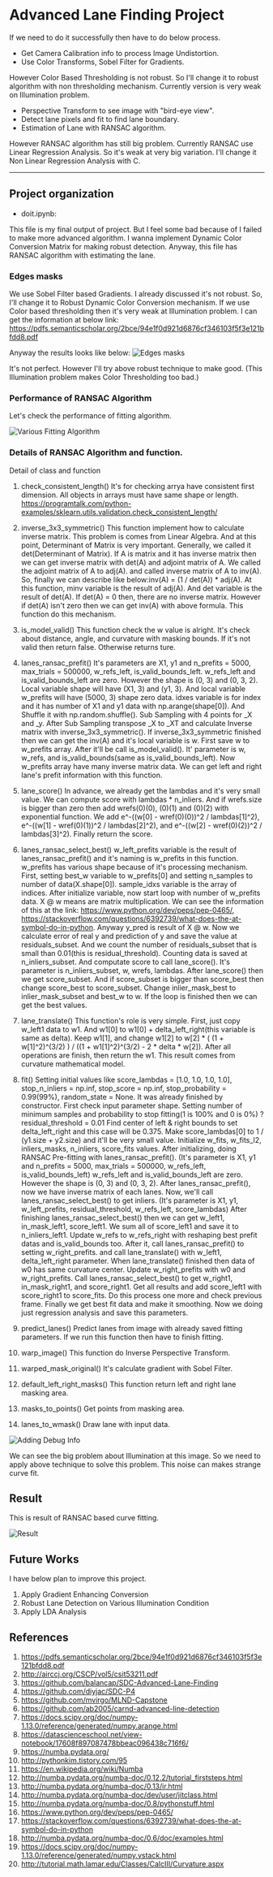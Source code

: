 # Advanced Lane Finding Project

If we need to do it successfully then have to do below process.

* Get Camera Calibration info to process Image Undistortion.
* Use Color Transforms, Sobel Filter for Gradients.

However Color Based Thresholding is not robust.
So I'll change it to robust algorithm with non thresholding mechanism.
Currently version is very weak on Illumination problem.

* Perspective Transform to see image with "bird-eye view".
* Detect lane pixels and fit to find lane boundary.
* Estimation of Lane with RANSAC algorithm.

However RANSAC algorithm has still big problem.
Currently RANSAC use Linear Regression Analysis.
So it's weak at very big variation.
I'll change it Non Linear Regression Analysis with C.

---

## Project organization

* doit.ipynb:

This file is my final output of project.
But I feel some bad because of I failed to make more advanced algorithm.
I wanna implement Dynamic Color Conversion Matrix for making robust detection.
Anyway, this file has RANSAC algorithm with estimating the lane.

### Edges masks

We use Sobel Filter based Gradients.
I already discussed it's not robust.
So, I'll change it to Robust Dynamic Color Conversion mechanism.
If we use Color based thresholding then it's very weak at Illumination problem.
I can get the information at below link:
https://pdfs.semanticscholar.org/2bce/94e1f0d921d6876cf346103f5f3e121bfdd8.pdf

Anyway the results looks like below:
![](pic_data/edge_mask.png "Edges masks")

It's not perfect.
However I'll try above robust technique to make good.
(This Illumination problem makes Color Thresholding too bad.)

### Performance of RANSAC Algorithm

Let's check the performance of fitting algorithm.

![](pic_data/ransac.png "Various Fitting Algorithm")

### Details of RANSAC Algorithm and function.

Detail of class and function

1. check_consistent_length()
It's for checking arrya have consistent first dimension.
All objects in arrays must have same shape or length.
https://programtalk.com/python-examples/sklearn.utils.validation.check_consistent_length/

2. inverse_3x3_symmetric()
This function implement how to calculate inverse matrix.
This problem is comes from Linear Algebra.
And at this point, Determinant of Matrix is very important.
Generally, we called it det(Determinant of Matrix).
If A is matrix and it has inverse matrix then we can get inverse matrix with det(A) and adjoint matrix of A.
We called the adjoint matrix of A to adj(A).
and called inverse matrix of A to inv(A).
So, finally we can describe like below:inv(A) = (1 / det(A)) * adj(A).
At this function, minv variable is the result of adj(A).
And det variable is the result of det(A).
If det(A) = 0 then, there are no inverse matrix.
However if det(A) isn't zero then we can get inv(A) with above formula.
This function do this mechanism.

3. is_model_valid()
This function check the w value is alright.
It's check about distance, angle, and curvature with masking bounds.
If it's not valid then return false.
Otherwise returns ture.

4. lanes_ransac_prefit()
It's parameters are X1, y1 and n_prefits = 5000, max_trials = 500000, w_refs_left, is_valid_bounds_left.
w_refs_left and is_valid_bounds_left are zero.
However the shape is (0, 3) and (0, 3, 2).
Local variable shape will have (X1, 3) and (y1, 3).
And local variable w_prefits will have (5000, 3) shape zero data.
idxes variable is for index and it has number of X1 and y1 data with np.arange(shape[0]).
And Shuffle it with np.random.shuffle().
Sub Sampling with 4 points for _X and _y.
After Sub Sampling transpose _X to _XT and calculate Inverse matrix with inverse_3x3_symmetric().
If inverse_3x3_symmetric finished then we can get the inv(A) and it's local variable is w.
First save w to w_prefits array.
After it'll be call is_model_valid().
It' parameter is w, w_refs, and is_valid_bounds(same as is_valid_bounds_left).
Now w_prefits array have many inverse matrix data.
We can get left and right lane's prefit information with this function.

5. lane_score()
In advance, we already get the lambdas and it's very small value.
We can compute score with lambdas * n_inliers.
And if wrefs.size is bigger than zero then add wrefs(0)(0), (0)(1) and (0)(2) with exponential function.
We add e^-((w[0] - wref(0)(0))^2 / lambdas[1]^2), e^-((w[1] - wref(0)(1))^2 / lambdas[2]^2), and e^-((w[2] - wref(0)(2))^2 / lambdas[3]^2).
Finally return the score.

6. lanes_ransac_select_best()
w_left_prefits variable is the result of lanes_ransac_prefit() and it's naming is w_prefits in this function.
w_prefits has various shape because of it's processing mechanism.
First, setting best_w variable to w_prefits[0] and setting n_samples to number of data(X.shape[0]).
sample_idxs variable is the array of indices.
After initialize variable, now start loop with number of w_prefits data.
X @ w means are matrix multiplication.
We can see the information of this at the link: https://www.python.org/dev/peps/pep-0465/, https://stackoverflow.com/questions/6392739/what-does-the-at-symbol-do-in-python.
Anyway y_pred is result of X @ w.
Now we calculate error of real y and prediction of y and save the value at residuals_subset.
And we count the number of residuals_subset that is small than 0.01(this is residual_threshold).
Counting data is saved at n_inliers_subset.
And computate score to call lane_score().
It's parameter is n_inliers_subset, w, wrefs, lambdas.
After lane_score() then we get score_subset.
And if score_subset is bigger than score_best then change score_best to score_subset.
Change inlier_mask_best to inlier_mask_subset and best_w to w.
If the loop is finished then we can get the best values.

7. lane_translate()
This function's role is very simple.
First, just copy w_left1 data to w1.
And w1[0] to w1[0] + delta_left_right(this variable is same as delta).
Keep w1[1], and change w1[2] to w[2] * ( (1 + w[1]^2)^(3/2) ) / ((1 + w1[1]^2)^(3/2) - 2 * delta * w[2]).
After all operations are finish, then return the w1.
This result comes from curvature mathematical model.

8. fit()
Setting initial values like score_lambdas = [1.0, 1.0, 1.0, 1.0], stop_n_inliers = np.inf,
stop_score = np.inf, stop_probability = 0.99(99%), random_state = None.
It was already finished by constructor.
First check input parameter shape.
Setting number of minimum samples and probability to stop fitting(1 is 100% and 0 is 0%)
? residual_threshold = 0.01
Find center of left & right bounds to set delta_left_right and this case will be 0.375.
Make score_lambdas[0] to 1 / (y1.size + y2.size) and it'll be very small value.
Initialize w_fits, w_fits_l2, inliers_masks, n_inliers, score_fits values.
After initializing, doing RANSAC Pre-fitting with lanes_ransac_prefit().
(It's parameter is X1, y1 and n_prefits = 5000, max_trials = 500000, w_refs_left, is_valid_bounds_left)
w_refs_left and is_valid_bounds_left are zero.
However the shape is (0, 3) and (0, 3, 2).
After lanes_ransac_prefit(), now we have inverse matrix of each lanes.
Now, we'll call lanes_ransac_select_best() to get inliers.
(It's parameter is X1, y1, w_left_prefits, residual_threshold, w_refs_left, score_lambdas)
After finishing lanes_ransac_select_best() then we can get w_left1, in_mask_left1, score_left1.
We sum all of score_left1 and save it to n_inliers_left1.
Update w_refs to w_refs_right with reshaping best prefit datas and is_valid_bounds too.
After it, call lanes_ransac_prefit() to setting w_right_prefits.
and call lane_translate() with w_left1, delta_left_right parameter.
When lane_translate() finished then data of w0 has same curvature center.
Update w_right_prefits with w0 and w_right_prefits.
Call lanes_ransac_select_best() to get w_right1, in_mask_right1, and score_right1.
Get all results and add score_left1 with score_right1 to score_fits.
Do this process one more and check previous frame.
Finally we get best fit data and make it smoothing.
Now we doing just regression analysis and save this parameters.

9. predict_lanes()
Predict lanes from image with already saved fitting parameters.
If we run this function then have to finish fitting.

10. warp_image()
This function do Inverse Perspective Transform.

11. warped_mask_original()
It's calculate gradient with Sobel Filter.

12. default_left_right_masks()
This function return left and right lane masking area.

13. masks_to_points()
Get points from masking area.

14. lanes_to_wmask()
Draw lane with input data.

![](pic_data/ransac_result.png "Adding Debug Info")

We can see the big problem about Illumination at this image.
So we need to apply above technique to solve this problem.
This noise can makes strange curve fit.

## Result

This is result of RANSAC based curve fitting.

![](pic_data/result_of_ransac.gif "Result")

## Future Works

I have below plan to improve this project.

1. Apply Gradient Enhancing Conversion
2. Robust Lane Detection on Various Illumination Condition
3. Apply LDA Analysis

## References

1.  https://pdfs.semanticscholar.org/2bce/94e1f0d921d6876cf346103f5f3e121bfdd8.pdf
2.  http://airccj.org/CSCP/vol5/csit53211.pdf
3.  https://github.com/balancap/SDC-Advanced-Lane-Finding
4.  https://github.com/diyjac/SDC-P4
5.  https://github.com/mvirgo/MLND-Capstone
6.  https://github.com/ab2005/carnd-advanced-line-detection
7.  https://docs.scipy.org/doc/numpy-1.13.0/reference/generated/numpy.arange.html
8.  https://datascienceschool.net/view-notebook/17608f897087478bbeac096438c716f6/
9.  https://numba.pydata.org/
10. http://pythonkim.tistory.com/95
11. https://en.wikipedia.org/wiki/Numba
12. http://numba.pydata.org/numba-doc/0.12.2/tutorial_firststeps.html
13. http://numba.pydata.org/numba-doc/0.13/ir.html
14. http://numba.pydata.org/numba-doc/dev/user/jitclass.html
15. http://numba.pydata.org/numba-doc/0.8/pythonstuff.html
16. https://www.python.org/dev/peps/pep-0465/
17. https://stackoverflow.com/questions/6392739/what-does-the-at-symbol-do-in-python
18. http://numba.pydata.org/numba-doc/0.6/doc/examples.html
19. https://docs.scipy.org/doc/numpy-1.13.0/reference/generated/numpy.vstack.html
20. http://tutorial.math.lamar.edu/Classes/CalcIII/Curvature.aspx
